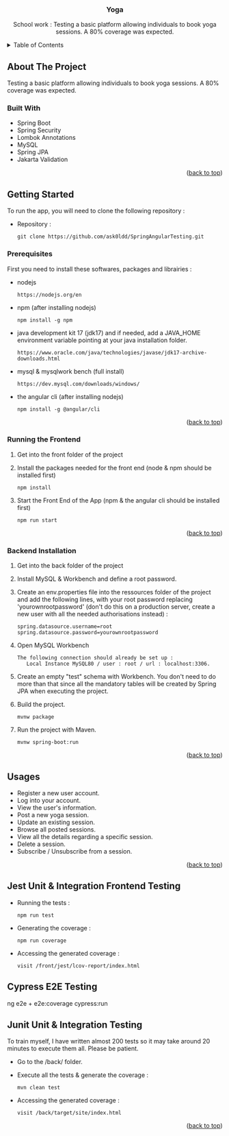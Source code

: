 <a name="readme-top"></a>

<!-- PROJECT SHIELDS -->
<!--
*** I'm using markdown "reference style" links for readability.
*** Reference links are enclosed in brackets [ ] instead of parentheses ( ).
*** See the bottom of this document for the declaration of the reference variables
*** for contributors-url, forks-url, etc. This is an optional, concise syntax you may use.
*** https://www.markdownguide.org/basic-syntax/#reference-style-links
-->

<h3 align="center">Yoga</h3>

<p align="center">
School work : Testing a basic platform allowing individuals to book yoga sessions. A 80% coverage was expected.
</p>

<!-- TABLE OF CONTENTS -->
<details>
  <summary>Table of Contents</summary>
  <ol>
    <li>
      <a href="#about-the-project">About The Project</a>
      <ul>
        <li><a href="#built-with">Built With</a></li>
      </ul>
    </li>
    <li>
      <a href="#getting-started">Getting Started</a>
      <ul>
        <li><a href="#prerequisites">Prerequisites</a></li>
        <li><a href="#frontend-installation">Frontend Installation</a></li>
        <li><a href="#backend-installation">Backend Installation</a></li>
      </ul>
    </li>
    <li><a href="#usages">Usages</a></li>
    <li><a href="#swagger">Swagger</a></li>
  </ol>
</details>

<!-- ABOUT THE PROJECT -->

## About The Project

Testing a basic platform allowing individuals to book yoga sessions. A 80% coverage was expected.

### Built With

- Spring Boot
- Spring Security
- Lombok Annotations
- MySQL
- Spring JPA
- Jakarta Validation

<p align="right">(<a href="#readme-top">back to top</a>)</p>

<!-- GETTING STARTED -->

## Getting Started

To run the app, you will need to clone the following repository :

- Repository :

  ```
  git clone https://github.com/ask0ldd/SpringAngularTesting.git
  ```

### Prerequisites

First you need to install these softwares, packages and librairies :

- nodejs
  ```
  https://nodejs.org/en
  ```
- npm (after installing nodejs)
  ```
  npm install -g npm
  ```
- java development kit 17 (jdk17) and if needed, add a JAVA_HOME environment variable pointing at your java installation folder.
  ```
  https://www.oracle.com/java/technologies/javase/jdk17-archive-downloads.html
  ```
- mysql & mysqlwork bench (full install)

  ```
  https://dev.mysql.com/downloads/windows/
  ```

- the angular cli (after installing nodejs)
  ```
  npm install -g @angular/cli
  ```


<p align="right">(<a href="#readme-top">back to top</a>)</p>

### Running the Frontend

1. Get into the front folder of the project

2. Install the packages needed for the front end (node & npm should be installed first)
   ```
   npm install
   ```
3. Start the Front End of the App (npm & the angular cli should be installed first)
   ```
   npm run start
   ```

<p align="right">(<a href="#readme-top">back to top</a>)</p>

### Backend Installation

1. Get into the back folder of the project

2. Install MySQL & Workbench and define a root password.

3. Create an env.properties file into the ressources folder of the project and add the following lines, with your root password replacing 'yourownrootpassword' (don't do this on a production server, create a new user with all the needed authorisations instead) :
   ```
   spring.datasource.username=root
   spring.datasource.password=yourownrootpassword
   ```
4. Open MySQL Workbench
   ```
   The following connection should already be set up :
      Local Instance MySQL80 / user : root / url : localhost:3306.
   ```
5. Create an empty "test" schema with Workbench. You don't need to do more than that since all the mandatory tables will be created by Spring JPA when executing the project.

6. Build the project.

   ```
   mvnw package
   ```

7. Run the project with Maven.
   ```
   mvnw spring-boot:run
   ```

<p align="right">(<a href="#readme-top">back to top</a>)</p>

<!-- USAGE EXAMPLES -->

## Usages

- Register a new user account.
- Log into your account.
- View the user's information.
- Post a new yoga session.
- Update an existing session.
- Browse all posted sessions.
- View all the details regarding a specific session.
- Delete a session.
- Subscribe / Unsubscribe from a session.

<p align="right">(<a href="#readme-top">back to top</a>)</p>

<!-- TESTING -->

## Jest Unit & Integration Frontend Testing

- Running the tests : 
   ```
   npm run test
   ```
- Generating the coverage :
   ```
   npm run coverage
   ```
- Accessing the generated coverage :
   ```
   visit /front/jest/lcov-report/index.html
   ```

## Cypress E2E Testing

ng e2e + e2e:coverage
cypress:run

## Junit Unit & Integration Testing

To train myself, I have written almost 200 tests so it may take around 20 minutes to execute them all. Please be patient.

- Go to the /back/ folder.
   

- Execute all the tests & generate the coverage :
   ```
   mvn clean test
   ```
- Accessing the generated coverage :
   ```
   visit /back/target/site/index.html
   ```

<p align="right">(<a href="#readme-top">back to top</a>)</p>